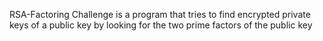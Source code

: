 RSA-Factoring Challenge is a program that tries to find encrypted private keys of a public key by looking for the two prime factors of the public key
